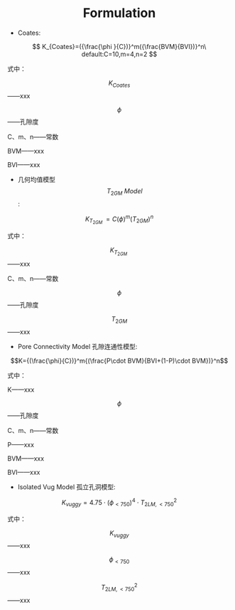 # <center>Formulation</center>

<script type="text/javascript"
src="http://cdn.mathjax.org/mathjax/latest/MathJax.js?config=TeX-AMS-MML_HTMLorMML">
</script>

- Coates:

$$ K_{Coates}=({\frac{\phi }{C})}^m({\frac{BVM}{BVI})}^n\ default:C=10,m=4,n=2 $$

式中：

$$K_{Coates}$$——xxx

$$\phi$$——孔隙度

C、m、n——常数

BVM——xxx

BVI——xxx

- 几何均值模型$$T_{2GM}\ Model$$:

$$K_{T_{2GM}\ }=C{(\phi)}^m{(T_{2GM})}^n$$

式中：

$$K_{T_{2GM}\ }$$——xxx

C、m、n——常数

$$\phi$$——孔隙度

$$T_{2GM}$$——xxx

- Pore Connectivity Model 孔隙连通性模型:

$$K={(\frac{\phi}{C})}^m{(\frac{P\cdot BVM}{BVI+(1-P)\cdot BVM})}^n$$

式中：

K——xxx

$$\phi$$——孔隙度

C、m、n——常数

P——xxx

BVM——xxx

BVI——xxx<br>

- Isolated Vug Model 孤立孔洞模型:

$$K_{vuggy}=4.75\cdot (\phi _{< 750})^{4}\cdot {T_{2LM,< 750}^{2}}$$

式中：

$$K_{vuggy}$$——xxx

$$\phi_{<750}$$——xxx

$$T_{2LM,<750}^2$$——xxx
